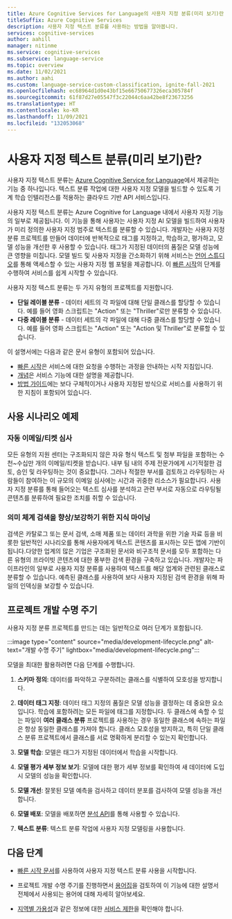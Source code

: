 ```yaml
---
title: Azure Cognitive Services for Language의 사용자 지정 분류(미리 보기)란 무엇인가요?
titleSuffix: Azure Cognitive Services
description: 사용자 지정 텍스트 분류를 사용하는 방법을 알아봅니다.
services: cognitive-services
author: aahill
manager: nitinme
ms.service: cognitive-services
ms.subservice: language-service
ms.topic: overview
ms.date: 11/02/2021
ms.author: aahi
ms.custom: language-service-custom-classification, ignite-fall-2021
ms.openlocfilehash: ec68964d1d0e43bf15e66750677326eca305784f
ms.sourcegitcommit: 61f87d27e05547f3c22044c6aa42be8f23673256
ms.translationtype: HT
ms.contentlocale: ko-KR
ms.lasthandoff: 11/09/2021
ms.locfileid: "132053068"
---
```

# <a name="what-is-custom-text-classification-preview"></a>사용자 지정 텍스트 분류(미리 보기)란?

사용자 지정 텍스트 분류는 [Azure Cognitive Service for Language](../overview.md)에서 제공하는 기능 중 하나입니다. 텍스트 분류 작업에 대한 사용자 지정 모델을 빌드할 수 있도록 기계 학습 인텔리전스를 적용하는 클라우드 기반 API 서비스입니다. 

사용자 지정 텍스트 분류는 Azure Cognitive for Language 내에서 사용자 지정 기능의 일부로 제공됩니다. 이 기능을 통해 사용자는 사용자 지정 AI 모델을 빌드하여 사용자가 미리 정의한 사용자 지정 범주로 텍스트를 분류할 수 있습니다. 개발자는 사용자 지정 분류 프로젝트를 만들어 데이터에 반복적으로 태그를 지정하고, 학습하고, 평가하고, 모델 성능을 개선한 후 사용할 수 있습니다. 태그가 지정된 데이터의 품질은 모델 성능에 큰 영향을 미칩니다. 모델 빌드 및 사용자 지정을 간소화하기 위해 서비스는 [언어 스튜디오](https://aka.ms/languageStudio)를 통해 액세스할 수 있는 사용자 지정 웹 포털을 제공합니다. 이 [빠른 시작](quickstart.md)의 단계를 수행하여 서비스를 쉽게 시작할 수 있습니다. 

사용자 지정 텍스트 분류는 두 가지 유형의 프로젝트를 지원합니다. 

* **단일 레이블 분류** - 데이터 세트의 각 파일에 대해 단일 클래스를 할당할 수 있습니다. 예를 들어 영화 스크립트는 "Action" 또는 "Thriller"로만 분류할 수 있습니다. 
* **다중 레이블 분류** - 데이터 세트의 각 파일에 대해 다중 클래스를 할당할 수 있습니다. 예를 들어 영화 스크립트는 "Action" 또는 "Action 및 Thriller"로 분류할 수 있습니다.

이 설명서에는 다음과 같은 문서 유형이 포함되어 있습니다.

* [빠른 시작](quickstart.md)은 서비스에 대한 요청을 수행하는 과정을 안내하는 시작 지침입니다.
* [개념](concepts/evaluation.md)은 서비스 기능에 대한 설명을 제공합니다.
* [방법 가이드](how-to/tag-data.md)에는 보다 구체적이거나 사용자 지정된 방식으로 서비스를 사용하기 위한 지침이 포함되어 있습니다.

## <a name="example-usage-scenarios"></a>사용 시나리오 예제

### <a name="automatic-emailsticket-triage"></a>자동 이메일/티켓 심사

모든 유형의 지원 센터는 구조화되지 않은 자유 형식 텍스트 및 첨부 파일을 포함하는 수천~수십만 개의 이메일/티켓을 받습니다. 내부 팀 내의 주제 전문가에게 시기적절한 검토, 승인 및 라우팅하는 것이 중요합니다. 그러나 적절한 부서를 검토하고 라우팅하는 사람들이 참여하는 이 규모의 이메일 심사에는 시간과 귀중한 리소스가 필요합니다. 사용자 지정 분류를 통해 들어오는 텍스트 심사를 분석하고 관련 부서로 자동으로 라우팅될 콘텐츠를 분류하여 필요한 조치를 취할 수 있습니다.

### <a name="knowledge-mining-to-enhanceenrich-semantic-search"></a>의미 체계 검색을 향상/보강하기 위한 지식 마이닝

검색은 카탈로그 또는 문서 검색, 소매 제품 또는 데이터 과학을 위한 기술 자료 등을 비롯한 일반적인 시나리오를 통해 사용자에게 텍스트 콘텐츠를 표시하는 모든 앱에 기반이 됩니다.다양한 업계의 많은 기업은 구조화된 문서와 비구조적 문서를 모두 포함하는 다른 유형의 프라이빗 콘텐츠에 대한 풍부한 검색 환경을 구축하고 있습니다. 개발자는 파이프라인의 일부로 사용자 지정 분류를 사용하여 텍스트를 해당 업계와 관련된 클래스로 분류할 수 있습니다. 예측된 클래스를 사용하여 보다 사용자 지정된 검색 환경을 위해 파일의 인덱싱을 보강할 수 있습니다. 

## <a name="project-development-lifecycle"></a>프로젝트 개발 수명 주기

사용자 지정 분류 프로젝트를 만드는 데는 일반적으로 여러 단계가 포함됩니다. 

:::image type="content" source="media/development-lifecycle.png" alt-text="개발 수명 주기" lightbox="media/development-lifecycle.png":::

모델을 최대한 활용하려면 다음 단계를 수행합니다.

1. **스키마 정의**: 데이터를 파악하고 구분하려는 클래스를 식별하여 모호성을 방지합니다.

2. **데이터 태그 지정**: 데이터 태그 지정의 품질은 모델 성능을 결정하는 데 중요한 요소입니다. 학습에 포함하려는 모든 파일에 태그를 지정합니다. 두 클래스에 속할 수 있는 파일이 **여러 클래스 분류** 프로젝트를 사용하는 경우 동일한 클래스에 속하는 파일은 항상 동일한 클래스를 가져야 합니다. 클래스 모호성을 방지하고, 특히 단일 클래스 분류 프로젝트에서 클래스를 서로 명확하게 분리할 수 있는지 확인합니다.

3. **모델 학습**: 모델은 태그가 지정된 데이터에서 학습을 시작합니다.

4. **모델 평가 세부 정보 보기**: 모델에 대한 평가 세부 정보를 확인하여 새 데이터에 도입 시 모델의 성능을 확인합니다.

5. **모델 개선**: 잘못된 모델 예측을 검사하고 데이터 분포를 검사하여 모델 성능을 개선합니다.

6. **모델 배포**: 모델을 배포하면 [분석 API](https://aka.ms/ct-runtime-swagger)를 통해 사용할 수 있습니다.

7. **텍스트 분류**: 텍스트 분류 작업에 사용자 지정 모델링을 사용합니다.

## <a name="next-steps"></a>다음 단계

* [빠른 시작 문서](quickstart.md)를 사용하여 사용자 지정 텍스트 분류 사용을 시작합니다.  

* 프로젝트 개발 수명 주기를 진행하면서 [용어집](glossary.md)을 검토하여 이 기능에 대한 설명서 전체에서 사용되는 용어에 대해 자세히 알아보세요. 

* [지역별 가용성](service-limits.md#regional-availability)과 같은 정보에 대한 [서비스 제한](service-limits.md)을 확인해야 합니다.
